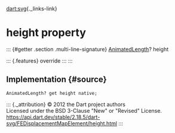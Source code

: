 [dart:svg](../../dart-svg/dart-svg-library){._links-link}

height property
===============

::: {#getter .section .multi-line-signature}
[AnimatedLength](../animatedlength-class)? height

::: {.features}
override
:::
:::

Implementation {#source}
--------------

``` {.language-dart data-language="dart"}
AnimatedLength? get height native;
```

::: {._attribution}
© 2012 the Dart project authors\
Licensed under the BSD 3-Clause \"New\" or \"Revised\" License.\
<https://api.dart.dev/stable/2.18.5/dart-svg/FEDisplacementMapElement/height.html>
:::
